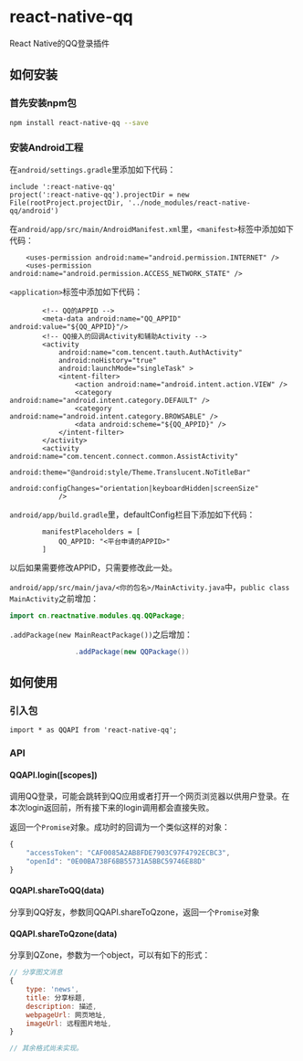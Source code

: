 # react-native-qq

React Native的QQ登录插件

## 如何安装

### 首先安装npm包

```bash
npm install react-native-qq --save
```

### 安装Android工程

在`android/settings.gradle`里添加如下代码：

```
include ':react-native-qq'
project(':react-native-qq').projectDir = new File(rootProject.projectDir, '../node_modules/react-native-qq/android')
```

在`android/app/src/main/AndroidManifest.xml`里，`<manifest>`标签中添加如下代码：

```
	<uses-permission android:name="android.permission.INTERNET" />
	<uses-permission android:name="android.permission.ACCESS_NETWORK_STATE" />
```

`<application>`标签中添加如下代码：

```
		<!-- QQ的APPID -->
        <meta-data android:name="QQ_APPID" android:value="${QQ_APPID}"/>
        <!-- QQ接入的回调Activity和辅助Activity -->
        <activity
            android:name="com.tencent.tauth.AuthActivity"
            android:noHistory="true"
            android:launchMode="singleTask" >
            <intent-filter>
                <action android:name="android.intent.action.VIEW" />
                <category android:name="android.intent.category.DEFAULT" />
                <category android:name="android.intent.category.BROWSABLE" />
                <data android:scheme="${QQ_APPID}" />
            </intent-filter>
        </activity>
        <activity android:name="com.tencent.connect.common.AssistActivity"
            android:theme="@android:style/Theme.Translucent.NoTitleBar"
            android:configChanges="orientation|keyboardHidden|screenSize"
            />
```

`android/app/build.gradle`里，defaultConfig栏目下添加如下代码：

```
		manifestPlaceholders = [
            QQ_APPID: "<平台申请的APPID>"
        ]
```

以后如果需要修改APPID，只需要修改此一处。


`android/app/src/main/java/<你的包名>/MainActivity.java`中，`public class MainActivity`之前增加：

```java
import cn.reactnative.modules.qq.QQPackage;
```

`.addPackage(new MainReactPackage())`之后增加：

```java
                .addPackage(new QQPackage())
```

## 如何使用

### 引入包

```
import * as QQAPI from 'react-native-qq';
```

### API

#### QQAPI.login([scopes])

调用QQ登录，可能会跳转到QQ应用或者打开一个网页浏览器以供用户登录。在本次login返回前，所有接下来的login调用都会直接失败。

返回一个`Promise`对象。成功时的回调为一个类似这样的对象：

```javascript
{
	"accessToken": "CAF0085A2AB8FDE7903C97F4792ECBC3",
	"openId": "0E00BA738F6BB55731A5BBC59746E88D"
}
```

#### QQAPI.shareToQQ(data)

分享到QQ好友，参数同QQAPI.shareToQzone，返回一个`Promise`对象

#### QQAPI.shareToQzone(data)

分享到QZone，参数为一个object，可以有如下的形式：

```javascript
// 分享图文消息
{	
	type: 'news',
	title: 分享标题,
	description: 描述,
	webpageUrl: 网页地址,
	imageUrl: 远程图片地址,
}

// 其余格式尚未实现。
```
